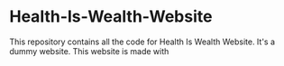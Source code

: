 # Health-Is-Wealth-Website
This repository contains all the code for Health Is Wealth Website. It's a dummy website. This website is made with 
